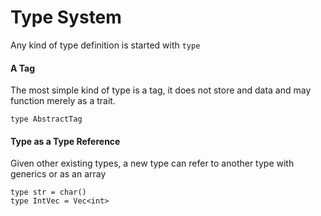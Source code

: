 # Type System

Any kind of type definition is started with `type`

#### A Tag

The most simple kind of type is a tag, it does not store and data and may function merely as a trait.

``type AbstractTag``

#### Type as a Type Reference

Given other existing types, a new type can refer to another type with generics or as an array

```
type str = char()
type IntVec = Vec<int>
```
